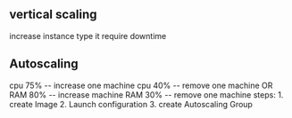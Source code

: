 ## vertical scaling
   increase instance type
   it require downtime 
## Autoscaling
   cpu 75%  -- increase one machine
   cpu 40% -- remove one machine
   OR
   RAM 80% -- increase machine
   RAM 30% -- remove one machine
   steps:
     1. create Image
     2. Launch configuration 
     3. create Autoscaling Group 